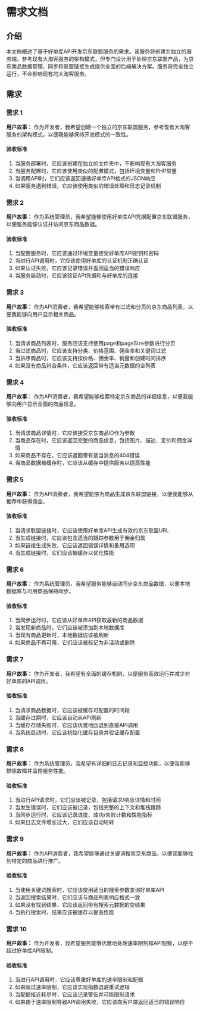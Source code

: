 # 需求文档

## 介绍

本文档概述了基于好单库API开发京东联盟服务的需求。该服务将创建为独立的服务端，参考现有大淘客服务的架构模式，但专门设计用于处理京东联盟产品，为京东商品数据管理、同步和联盟链接生成提供全面的后端解决方案。服务将完全独立运行，不会影响现有的大淘客服务。

## 需求

### 需求 1

**用户故事：** 作为开发者，我希望创建一个独立的京东联盟服务，参考现有大淘客服务的架构模式，以便我能够保持开发模式的一致性。

#### 验收标准

1. 当服务部署时，它应该创建在独立的文件夹中，不影响现有大淘客服务
2. 当服务配置时，它应该使用类似的配置模式，包括环境变量和PHP常量
3. 当调用API时，它们应该返回遵循好单库API格式的JSON响应
4. 如果服务遇到错误，它应该使用类似的错误处理和日志记录机制

### 需求 2

**用户故事：** 作为系统管理员，我希望能够使用好单库API凭据配置京东联盟服务，以便服务能够认证并访问京东商品数据。

#### 验收标准

1. 当配置服务时，它应该通过环境变量接受好单库API密钥和密码
2. 当进行API调用时，它应该使用好单库的认证机制正确认证
3. 如果认证失败，它应该记录错误并返回适当的错误响应
4. 当服务启动时，它应该验证API凭据和与好单库的连接

### 需求 3

**用户故事：** 作为API消费者，我希望能够检索带有过滤和分页的京东商品列表，以便我能够向用户显示相关商品。

#### 验收标准

1. 当请求商品列表时，服务应该支持使用page和pageSize参数进行分页
2. 当过滤商品时，它应该支持分类、价格范围、佣金率和关键词过滤
3. 当排序商品时，它应该支持按价格、佣金率、销量和创建时间排序
4. 如果没有商品符合条件，它应该返回带有适当元数据的空列表

### 需求 4

**用户故事：** 作为API消费者，我希望能够检索特定京东商品的详细信息，以便我能够向用户显示全面的商品信息。

#### 验收标准

1. 当请求商品详情时，它应该接受京东商品ID作为参数
2. 当商品存在时，它应该返回完整的商品信息，包括图片、描述、定价和佣金详情
3. 如果商品不存在，它应该返回带有适当消息的404错误
4. 当商品数据被缓存时，它应该从缓存中提供服务以提高性能

### 需求 5

**用户故事：** 作为API消费者，我希望能够为商品生成京东联盟链接，以便我能够从推荐中获得佣金。

#### 验收标准

1. 当请求联盟链接时，它应该使用好单库API生成有效的京东联盟URL
2. 当生成链接时，它应该包含适当的跟踪参数用于佣金归属
3. 如果链接生成失败，它应该返回错误详情和备用选项
4. 当生成链接时，它们应该被缓存以优化性能

### 需求 6

**用户故事：** 作为系统管理员，我希望服务能够自动同步京东商品数据，以便本地数据库与可用商品保持同步。

#### 验收标准

1. 当同步运行时，它应该从好单库API获取最新的商品数据
2. 当发现新商品时，它们应该被添加到本地数据库
3. 当现有商品更新时，本地数据应该被刷新
4. 如果商品不再可用，它们应该被标记为非活动或删除

### 需求 7

**用户故事：** 作为开发者，我希望有全面的缓存机制，以便服务高效运行并减少对好单库的API调用。

#### 验收标准

1. 当请求商品数据时，它应该被缓存可配置的时间段
2. 当缓存过期时，它应该自动从API刷新
3. 当缓存存储失败时，它应该优雅地回退到直接API调用
4. 当系统启动时，它应该初始化缓存目录并验证缓存配置

### 需求 8

**用户故事：** 作为系统管理员，我希望有详细的日志记录和监控功能，以便我能够排除故障并监控服务性能。

#### 验收标准

1. 当进行API请求时，它们应该被记录，包括请求/响应详情和时间
2. 当发生错误时，它们应该被记录，包括完整的上下文和堆栈跟踪
3. 当同步运行时，它应该记录进度、成功/失败计数和性能指标
4. 如果日志文件增长过大，它们应该自动轮转

### 需求 9

**用户故事：** 作为API消费者，我希望能够通过关键词搜索京东商品，以便我能够找到特定的商品进行推广。

#### 验收标准

1. 当使用关键词搜索时，它应该使用适当的搜索参数查询好单库API
2. 当返回搜索结果时，它们应该与商品列表响应格式一致
3. 如果没有找到结果，它应该返回带有搜索元数据的空结果
4. 当执行搜索时，结果应该被缓存以提高性能

### 需求 10

**用户故事：** 作为开发者，我希望服务能够优雅地处理速率限制和API配额，以便不超过好单库API限制。

#### 验收标准

1. 当进行API调用时，它应该尊重好单库的速率限制和配额
2. 如果超过速率限制，它应该实现指数退避重试逻辑
3. 当配额接近耗尽时，它应该记录警告并可能限制请求
4. 如果由于速率限制导致API调用失败，它应该向客户端返回适当的错误响应